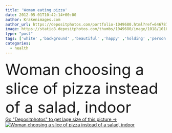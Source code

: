 ```yaml
---
title: 'Woman eating pizza'
date: 2012-05-01T10:42:14+00:00
author: Krakenimages.com
author_url: https://depositphotos.com/portfolio-1049680.html?ref=64678756
image: https://static8.depositphotos.com/thumbs/1049680/image/1018/10181613/api_thumb_450.jpg?forcejpeg=true
type: "post"
tags: ['white' ,'background' ,'beautiful' ,'happy' ,'holding' ,'person' ,'human' ,'girl' ,'female' ,'young' ,'people' ,'beauty' ,'health' ,'healthy' ,'food' ,'diet' ,'slice' ,'sweet' ,'snack' ,'healthcare' ,'mouth' ,'care' ,'eating' ,'nutrition' ,'pretty' ,'house' ,'window' ,'salad' ,'domestic' ,'interior' ,'indoor' ,'home' ,'think' ,'woman' ,'fingers' ,'lifestyle' ,'weight' ,'room' ,'Dieting' ,'unhealthy' ,'inside' ,'floor' ,'choose' ,'junk' ,'confusion' ,'attractive' ,'living' ,'choice' ,'temptation' ,'hungry' ]
categories: 
  - health
---
```

<div aling="center">
            <font size="60"> Woman choosing a slice of pizza instead of a salad, indoor</font>   
</div>
<div>
    <a href='https://static8.depositphotos.com/thumbs/1049680/image/1018/10181613/api_thumb_450.jpg?forcejpeg=true?ref=64678756' target=_blank > Go "Depositphotos" to get lage size of this picture ->
        <img href='https://static8.depositphotos.com/thumbs/1049680/image/1018/10181613/api_thumb_450.jpg?forcejpeg=true?ref=64678756' src='https://static8.depositphotos.com/1049680/1018/i/950/depositphotos_10181613-stock-photo-woman-eating-pizza.jpg?forcejpeg=true' alt='Woman choosing a slice of pizza instead of a salad, indoor' >
    </a>
</div>
